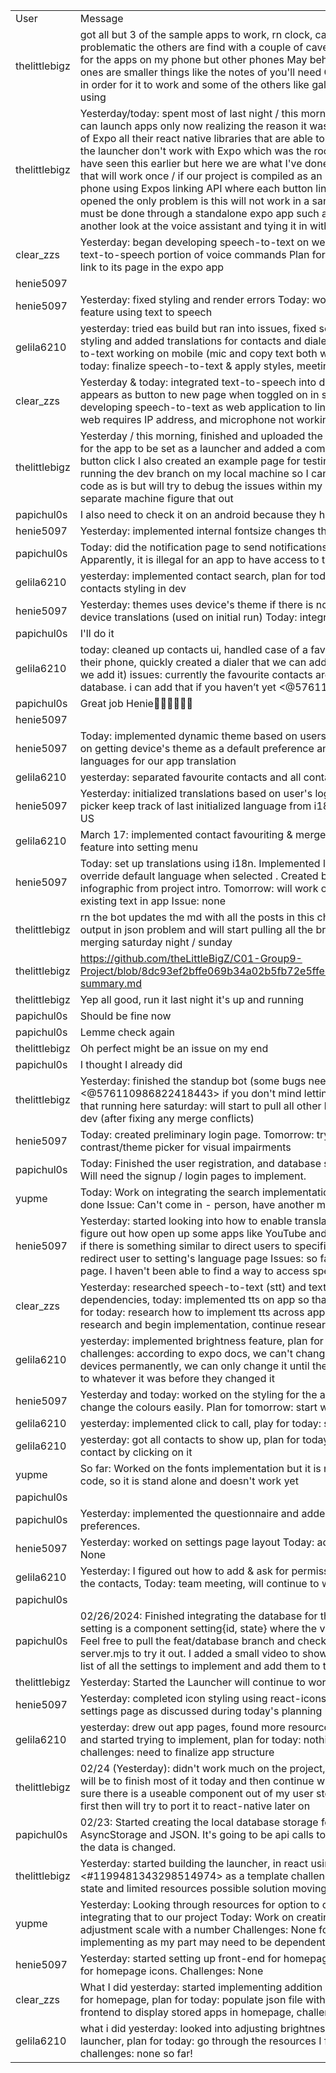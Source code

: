 | | |
|-|-|
|User|Message|
|thelittlebigz|got all but 3 of the sample apps to work, rn clock, calculator, and camera are being problematic the others are find with a couple of caveats the biggest one being it's tested for the apps on my phone but other phones May behave differently some of the other ones are smaller things like the notes of you'll need Google keep installed on your phone in order for it to work and some of the others like gallery depends on the Android phone or using|
|thelittlebigz|Yesterday/today: spent most of last night / this morning working on the launcher so we can launch apps only now realizing the reason it was causing such an issue was because of Expo all their react native libraries that are able to launch apps and do other things with the launcher don't work with Expo which was the root of the issue in hindsight should have seen this earlier but here we are what I've done to combat that is I've added code that will work once / if our project is compiled as an EAS build and installed on an Android phone using Expos linking API where each button links to an apps "URL" which is then opened the only problem is this will not work in a sandbox environment like Expo go and must be done through a standalone expo app such as an EAS build later on today will take another look at the voice assistant and tying it in with speech to text and text to speech|
|clear_zzs|Yesterday: began developing speech-to-text on web Today: finished speech-to-text and text-to-speech portion of voice commands Plan for today: add language to web app and link to its page in the expo app|
|henie5097||
|henie5097|Yesterday: fixed styling and render errors Today: work on trying to set up a read aloud feature using text to speech|
|gelila6210|yesterday: tried eas build but ran into issues, fixed some issues with contact search, fixed styling and added translations for contacts and dialer, helped clare with getting speech-to-text working on mobile (mic and copy text both work on chrome and safari) plan for today: finalize speech-to-text & apply styles, meeting to merge final parts|
|clear_zzs|Yesterday & today: integrated text-to-speech into dev with language translations, now appears as button to new page when toggled on in settings page Today: began developing speech-to-text as web application to link to expo app Issues: linking to the web requires IP address, and microphone not working on phone|
|thelittlebigz|Yesterday / this morning, finished and uploaded the modified AndroidManifest that allows for the app to be set as a launcher and added a component that should launch apps with a button click I also created an example page for testing  Issues: I was having trouble running the dev branch on my local machine so I can't verify if there's any bugs in my code as is but will try to debug the issues within my machine or attempt to run on a separate machine figure that out|
|papichul0s|I also need to check it on an android because they have different implementations|
|henie5097|Yesterday: implemented internal fontsize changes that align with the dynamic styling|
|papichul0s|Today: did the notification page to send notifications from the app (this is so hard). Apparently, it is illegal for an app to have access to the other app’s notifications so 🫠|
|gelila6210|yesterday: implemented contact search, plan for today: help clare with speech-to-text, fix contacts styling in dev|
|henie5097|Yesterday: themes uses device's theme if there is no data in the cache/backend. Validate device translations (used on initial run) Today: integrate into dev|
|papichul0s|I'll do it|
|gelila6210|today: cleaned up contacts ui, handled case of a favourite contact being deleted from their phone, quickly created a dialer that we can add if you guys want (i’ll clean up the ui if we add it) issues: currently the favourite contacts aren’t being saved to cache or database. i can add that if you haven’t yet <@576110986822418443>|
|papichul0s|Great job Henie👏🏿👏🏿👏🏿|
|henie5097||
|henie5097|Today: implemented dynamic theme based on users in-app preference Tomorrow: work on getting device's theme as a default preference and implement a check for valid device languages for our app translation|
|gelila6210|yesterday: separated favourite contacts and all contacts into two different screens|
|henie5097|Yesterday: initialized translations based on user's login status and made the language picker keep track of last initialized language from i18n.  Today: start working on contrast US|
|gelila6210|March 17: implemented contact favouriting & merged w dev, integrated brightness feature into setting menu|
|henie5097|Today: set up translations using i18n. Implemented language picker for settings to override default language when selected . Created basic list of languages based on infographic from project intro. Tomorrow: will work on manually finding and translating existing text in app Issue: none|
|thelittlebigz|rn the bot updates the md with all the posts in this channel  today: will work on fixing the output in json problem and will start pulling all the branches to merge together will start merging saturday night / sunday|
|thelittlebigz|https://github.com/theLittleBigZ/C01-Group9-Project/blob/8dc93ef2bffe069b34a02b5fb72e5ffec9cdfb3a/Deliverable%203/standup-summary.md|
|thelittlebigz|Yep all good, run it last night it's up and running|
|papichul0s|Should be fine now|
|papichul0s|Lemme check again|
|thelittlebigz|Oh perfect might be an issue on my end|
|papichul0s|I thought I already did|
|thelittlebigz|Yesterday: finished the standup bot (some bugs need to workout but is functional), <@576110986822418443> if you don't mind letting me have admin privileges I can get that running here saturday: will start to pull all other branches to SI-1/launcher then pr to dev (after fixing any merge conflicts)|
|henie5097|Today: created preliminary login page. Tomorrow: try to implement a local colour contrast/theme picker for visual impairments|
|papichul0s|Today: Finished the user registration, and database sync in case users create an account. Will need the signup / login pages to implement.|
|yupme|Today: Work on integrating the search implementation with the previous work others have done Issue: Can't come in - person, have another meeting at this time|
|henie5097|Yesterday: started looking into how to enable translations. While doing that I was able to figure out how open up some apps like YouTube and messages. So I'm going to try to see if there is something similar to direct users to specific device settings. Today: attempt to redirect user to setting's language page Issues: so far I can only open the app's settings page. I haven't been able to find a way to access specific pages in device settings.|
|clear_zzs|Yesterday: researched speech-to-text (stt) and text-to-speech (tts) and its dependencies, today: implemented tts on app so that text input is read back to user, plan for today: research how to implement tts across apps, plan for tomorrow: continue research and begin implementation, continue research for stt|
|gelila6210|yesterday: implemented brightness feature, plan for today: work on contact favouriting, challenges: according to expo docs, we can't change the system brightness on ios devices permanently, we can only change it until their device locks and then it goes back to whatever it was before they changed it|
|henie5097|Yesterday and today: worked on the styling for the app, defined constants so we can change the colours easily. Plan for tomorrow: start working on translations US|
|gelila6210|yesterday: implemented click to call, play for today: start working on favouriting contacts|
|gelila6210|yesterday: got all contacts to show up, plan for today: implement the ability  to call the contact by clicking on it|
|yupme|So far: Worked on the fonts implementation but it is not connected eith the rest of the code, so it is stand alone and doesn't work yet|
|papichul0s||
|papichul0s|Yesterday: implemented the questionnaire and added the cache storage to store the user preferences.|
|henie5097|Yesterday: worked on settings page layout Today: add toggles to setting buttons Blockers: None|
|gelila6210|Yesterday: I figured out how to add & ask for permissions, worked on the code for getting the contacts, Today: team meeting, will continue to work on contacts component|
|papichul0s||
|papichul0s|02/26/2024: Finished integrating the database for the settings using mongoDB. Each setting is a component setting{id, state} where the value of state is stored in the database. Feel free to pull the feat/database branch and check out the viewer component, and the server.mjs to try it out. I added a small video to show the results. 02/27/24: Figure out the list of all the settings to implement and add them to the database|
|thelittlebigz|Yesterday: Started the Launcher will continue to work on it|
|henie5097|Yesterday: completed icon styling using react-icons library. Today: start implementing settings page as discussed during today's  planning meeting. Challenges: None so far|
|gelila6210|yesterday: drew out app pages, found more resources for brightness & contacts features and started trying to implement, plan for today: nothing other than team meeting, challenges: need to finalize app structure|
|thelittlebigz|02/24 (Yesterday): didn't work much on the project, was backlogged with other work goal will be to finish most of it today and then continue with the project tomorrow just to make sure there is a useable component out of my user story I'll be building in android studio first then will try to port it to react-native later on|
|papichul0s|02/23: Started creating the local database storage for the user preferences using AsyncStorage and JSON. It's going to be api calls to the database in the backend anytime the data is changed.|
|thelittlebigz|Yesterday: started building the launcher, in react using the git project in <#1199481343298514974> as a template challenges: getting the project to a working state and limited resources possible solution moving to java / android studio|
|yupme|Yesterday: Looking through resources for option to change the size of fonts, work into integrating that to our project Today: Work on creating an icon for font size, then adjustment scale with a number Challenges: None for myself, will look into how others are implementing as my part may need to be dependent on others, or others on mine|
|henie5097|Yesterday: started setting up front-end for homepage/settings. Today: work on front-end for homepage icons.  Challenges: None|
|clear_zzs|What I did yesterday: started implementing addition of selected apps and started frontend for homepage, plan for today: populate json file with sample data and continue working on frontend to display stored apps in homepage, challenges: none so far|
|gelila6210|what i did yesterday: looked into adjusting brightness and creating the contact/dialer launcher, plan for today: go through the resources I found and start implementing, challenges: none so far!|
